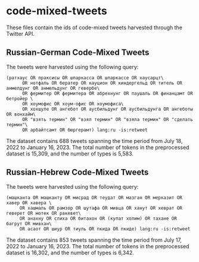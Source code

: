 # code-mixed-tweets
These files contain the ids of code-mixed tweets harvested through the Twitter API.

## Russian-German Code-Mixed Tweets
The tweets were harvested using the following query:
```
(ратхаус OR праксисы OR шпаркасса OR шпаркассе OR хаусарцт\
      OR нотфаль OR бератер OR кауцион OR киндергельд OR титель OR анмелдунг OR анмельдунг OR гевербе\
      OR фермитер OR фермитера OR абрехнунг OR паушаль OR финанцамт OR бетройер \
      OR хоумофис OR хоум-офис OR хоумофиса\
      OR хохшуле OR ангебот OR аусбильдунг OR аусбильдунга OR ангеботы OR вонхайм\
      OR "взять термин" OR "взял термин" OR "взяла термин" OR "сделать термин"\
      OR арбайтсамт OR бюргерамт) lang:ru -is:retweet
 ```
      
 The dataset contains 688 tweets spanning the time period from July 18, 2022 to January 16, 2023. The total number of tokens in the
preprocessed dataset is 15,309, and the number of types is 5,583.
  
  ## Russian-Hebrew Code-Mixed Tweets
The tweets were harvested using the following query:
 ```
 (машканта OR машканту OR мисрад OR теудат OR мазган OR мерказит OR хавер OR хавера \
      OR хашмаль OR рамзор OR шутафа OR мивца OR ханут OR хеврат OR геверет OR мотек OR ракевет\
      OR анахну OR слиха OR битахон OR (купат холим) OR тахане OR багрут OR мивхан\
      OR асаот OR шиур OR тиуль OR пкида OR пкиде) lang:ru -is:retweet
  ```
      
 The dataset contains 853 tweets spanning the time period from July 17, 2022 to January 16, 2023. The total number of
tokens in the preprocessed dataset is 16,302, and the number of types is 6,342.
